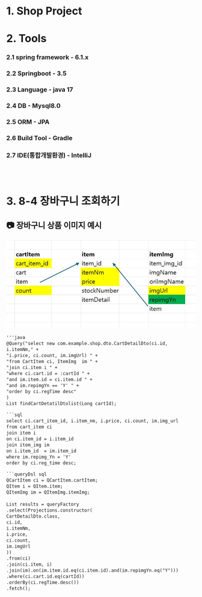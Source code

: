 # 1. Shop Project

# 2. Tools
### 2.1 spring framework - 6.1.x
### 2.2 Springboot - 3.5
### 2.3 Language - java 17
### 2.4 DB - Mysql8.0
### 2.5 ORM - JPA
### 2.6 Build Tool - Gradle
### 2.7 IDE(통합개발환경) - IntelliJ
<br><br>

# 3. 8-4 장바구니 조회하기 

## 📷 장바구니 상품 이미지 예시
![장바구니 상품 이미지](cartItem_item.itemImg.JPG)

<pre><code>'''java
@Query("select new com.example.shop.dto.CartDetailDto(ci.id, i.itemNm," +
"i.price, ci.count, im.imgUrl) " +
"from CartItem ci, ItemImg  im " +
"join ci.item i " +
"where ci.cart.id = :cartId " +
"and im.item.id = ci.item.id " +
"and im.repimgYn == 'Y' " +
"order by ci.regTime desc"
)
List<CartDetailDto> findCartDetatilDtolist(Long cartId);
</code></pre>

<pre><code>```sql 
select ci.cart_item_id, i.item_nm, i.price, ci.count, im.img_url
from cart_item ci 
join item i
on ci.item_id = i.item_id
join item_img im
on i.item_id  = im.item_id
where im.repimg_Yn = 'Y'
order by ci.reg_time desc;
</code></pre>

<pre><code>```queryDsl sql  
QCartItem ci = QCartItem.cartItem;
QItem i = QItem.item;
QItemImg im = QItemImg.itemImg;

List<CartDetailDto> results = queryFactory
.select(Projections.constructor(
CartDetailDto.class,
ci.id,
i.itemNm,
i.price,
ci.count,
im.imgUrl
))
.from(ci)
.join(ci.item, i)
.join(im).on(im.item.id.eq(ci.item.id).and(im.repimgYn.eq("Y")))
.where(ci.cart.id.eq(cartId))
.orderBy(ci.regTime.desc())
.fetch();
</code></pre>